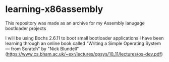 # learning-x86assembly
This repository was made as an archive for my Assembly lanugage bootloader projects

I will be using Bochs 2.6.11 to boot small bootloader applications
I have been learning through an online book called "Writing a Simple Operating System — from Scratch" by "Nick Blundell" (https://www.cs.bham.ac.uk/~exr/lectures/opsys/10_11/lectures/os-dev.pdf)
